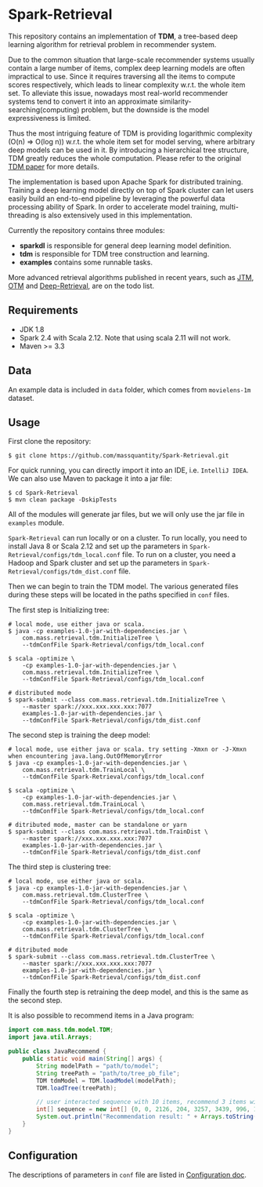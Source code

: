 # Spark-Retrieval

This repository contains an implementation of **TDM**, a tree-based deep learning algorithm for retrieval problem in recommender system. 

Due to the common situation that large-scale recommender systems usually contain a large number of items, complex deep learning models are often impractical to use. Since it requires traversing all the items to compute scores respectively, which leads to linear complexity w.r.t. the whole item set. To alleviate this issue, nowadays most real-world recommender systems tend to convert it into an approximate similarity-searching(computing) problem, but the downside is the model expressiveness is limited.

Thus the most intriguing feature of TDM is providing logarithmic complexity (O(n) => O(log n)) w.r.t. the whole item set for model serving, where arbitrary deep models can be used in it. By introducing a hierarchical tree structure, TDM greatly reduces the whole computation. Please refer to the original [TDM paper](https://arxiv.org/abs/1801.02294) for more details.

The implementation is based upon Apache Spark for distributed training. Training a deep learning model directly on top of Spark cluster can let users easily build an end-to-end pipeline by leveraging the powerful data processing ability of Spark. In order to accelerate model training, multi-threading is also extensively used in this implementation.

Currently the repository contains three modules:

+ **sparkdl** is responsible for general deep learning model definition.
+ **tdm** is responsible for TDM tree construction and learning.
+ **examples** contains some runnable tasks.

More advanced retrieval algorithms published in recent years, such as [JTM](https://arxiv.org/abs/1902.07565), [OTM](https://arxiv.org/abs/2006.15408) and [Deep-Retrieval](https://arxiv.org/abs/2007.07203), are on the todo list.

## Requirements

+ JDK 1.8
+ Spark 2.4 with Scala 2.12. Note that using scala 2.11 will not work.
+ Maven \>= 3.3

## Data

An example data is included in `data` folder, which comes from `movielens-1m` dataset.

## Usage

First clone the repository: 

```shell
$ git clone https://github.com/massquantity/Spark-Retrieval.git	
```

For quick running, you can directly import it into an IDE, i.e. `IntelliJ IDEA`. We can also use Maven to package it into a jar file:

```shell
$ cd Spark-Retrieval
$ mvn clean package -DskipTests
```

All of the modules will generate jar files, but we will only use the jar file in `examples` module.

`Spark-Retrieval` can run locally or on a cluster. To run locally, you need to install Java 8 or Scala 2.12 and set up the parameters in `Spark-Retrieval/configs/tdm_local.conf` file. To run on a cluster, you need a Hadoop and Spark cluster and set up the parameters  in `Spark-Retrieval/configs/tdm_dist.conf` file.

Then we can begin to train the TDM model. The various generated files during these steps will be located in the paths specified in `conf` files.

The first step is Initializing tree:

```shell
# local mode, use either java or scala.
$ java -cp examples-1.0-jar-with-dependencies.jar \
    com.mass.retrieval.tdm.InitializeTree \
    --tdmConfFile Spark-Retrieval/configs/tdm_local.conf
    
$ scala -optimize \
    -cp examples-1.0-jar-with-dependencies.jar \
    com.mass.retrieval.tdm.InitializeTree \
    --tdmConfFile Spark-Retrieval/configs/tdm_local.conf
```

```shell
# distributed mode
$ spark-submit --class com.mass.retrieval.tdm.InitializeTree \
    --master spark://xxx.xxx.xxx.xxx:7077
    examples-1.0-jar-with-dependencies.jar \
    --tdmConfFile Spark-Retrieval/configs/tdm_dist.conf
```

The second step is training the deep model:

```shell
# local mode, use either java or scala. try setting -Xmxn or -J-Xmxn when encountering java.lang.OutOfMemoryError
$ java -cp examples-1.0-jar-with-dependencies.jar \
    com.mass.retrieval.tdm.TrainLocal \
    --tdmConfFile Spark-Retrieval/configs/tdm_local.conf
    
$ scala -optimize \
    -cp examples-1.0-jar-with-dependencies.jar \
    com.mass.retrieval.tdm.TrainLocal \
    --tdmConfFile Spark-Retrieval/configs/tdm_local.conf
```

```shell
# ditributed mode, master can be standalone or yarn
$ spark-submit --class com.mass.retrieval.tdm.TrainDist \
    --master spark://xxx.xxx.xxx.xxx:7077
    examples-1.0-jar-with-dependencies.jar \
    --tdmConfFile Spark-Retrieval/configs/tdm_dist.conf
```

The third step is clustering tree:

```shell
# local mode, use either java or scala.
$ java -cp examples-1.0-jar-with-dependencies.jar \
    com.mass.retrieval.tdm.ClusterTree \
    --tdmConfFile Spark-Retrieval/configs/tdm_local.conf
    
$ scala -optimize \
    -cp examples-1.0-jar-with-dependencies.jar \
    com.mass.retrieval.tdm.ClusterTree \
    --tdmConfFile Spark-Retrieval/configs/tdm_local.conf
```

```shell
# ditributed mode
$ spark-submit --class com.mass.retrieval.tdm.ClusterTree \
    --master spark://xxx.xxx.xxx.xxx:7077
    examples-1.0-jar-with-dependencies.jar \
    --tdmConfFile Spark-Retrieval/configs/tdm_dist.conf
```

Finally the fourth step is retraining the deep model, and this is the same as the second step.

It is also possible to recommend items in a Java program:

```Java
import com.mass.tdm.model.TDM;
import java.util.Arrays;

public class JavaRecommend {
    public static void main(String[] args) {
        String modelPath = "path/to/model";
        String treePath = "path/to/tree_pb_file";
        TDM tdmModel = TDM.loadModel(modelPath);
        TDM.loadTree(treePath);

        // user interacted sequence with 10 items, recommend 3 items with 20 candidates
        int[] sequence = new int[] {0, 0, 2126, 204, 3257, 3439, 996, 1681, 3438, 1882};
        System.out.println("Recommendation result: " + Arrays.toString(tdmModel.recommend(sequence, 3, 20)));
    }
}
```





## Configuration

The descriptions of parameters in `conf` file are listed in [Configuration doc](https://github.com/massquantity/Spark-Retrieval/blob/main/doc/configuration.md).



